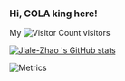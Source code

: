 ### Hi, COLA king here!

<!--
**Jiale-Zhao/Jiale-Zhao** is a ✨ _special_ ✨ repository because its `README.md` (this file) appears on your GitHub profile.

Here are some ideas to get you started:

- 🔭 I’m currently working on ...
- 🌱 I’m currently learning ...
- 👯 I’m looking to collaborate on ...
- 🤔 I’m looking for help with ...
- 💬 Ask me about ...
- 📫 How to reach me: ...
- 😄 Pronouns: ...
- ⚡ Fun fact: ...
-->

My ![Visitor Count](https://profile-counter.glitch.me/Jiale-Zhao/count.svg) visitors

[![Jiale-Zhao 's GitHub stats](https://github-readme-stats.vercel.app/api?username=Jiale-Zhao&theme=tokyonight)](https://github.com/anuraghazra/github-readme-stats)

![Metrics](https://metrics.lecoq.io/Jiale-Zhao?template=classic&base=header%2C%20activity%2C%20community%2C%20repositories%2C%20metadata&base.indepth=false&base.hireable=false&base.skip=false&config.timezone=Asia%2FShanghai)
